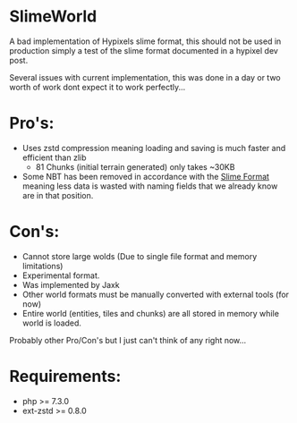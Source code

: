 # SlimeWorld
A bad implementation of Hypixels slime format, 
this should not be used in production simply a test of the slime format documented in a hypixel dev post.

Several issues with current implementation, this was done in a day or two worth of work dont expect it to work perfectly...


# Pro's:
- Uses zstd compression meaning loading and saving is much faster and efficient than zlib
  - 81 Chunks (initial terrain generated) only takes ~30KB
- Some NBT has been removed in accordance with the [Slime Format](https://pastebin.com/raw/EVCNAmkw) meaning less data is wasted with naming fields that we already know are in that position.

# Con's:
- Cannot store large wolds (Due to single file format and memory limitations)
- Experimental format.
- Was implemented by Jaxk
- Other world formats must be manually converted with external tools (for now)
- Entire world (entities, tiles and chunks) are all stored in memory while world is loaded.

Probably other Pro/Con's but I just can't think of any right now...

# Requirements:
- php >= 7.3.0
- ext-zstd >= 0.8.0